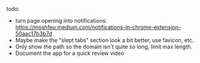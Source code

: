 todo:

- turn page opening into notifications: https://moshfeu.medium.com/notifications-in-chrome-extension-50aac17b3b7d
- Maybe make the "slept tabs" section look a bit better, use favicon, etc.
- Only show the path so the domain isn't quite so long, limit max length.
- Document the app for a quick review video
